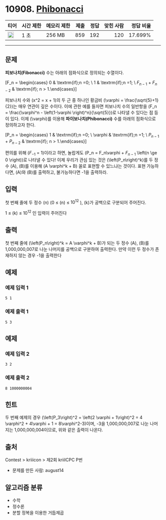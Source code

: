 # 10908. [Phibonacci](https://www.acmicpc.net/problem/10908)

| 티어 | 시간 제한 | 메모리 제한 | 제출 | 정답 | 맞힌 사람 | 정답 비율 |
|---|---|---|---:|---:|---:|---:|
| <img src="https://static.solved.ac/tier_small/22.svg" width="20px" /> | 1 초 | 256 MB | 859 | 192 | 120 | 17.699% |

---

## 문제

**피보나치(Fibonacci)**  수는 아래의 점화식으로 정의되는 수열이다.

\[F_n = \begin{cases} 0 & \textrm{if}\;n =0; \\ 1 & \textrm{if}\;n =1; \\ $F_{n-1}$ + $F_{n-2}$ & \textrm{if}\; n > 1.\end{cases}\]

피보나치 수와 \(x^2 = x + 1\)의 두 근 중 하나인 황금비 \(\varphi = \frac{\sqrt{5}+1}{2}\)는 매우 연관이 깊은 수이다. 이에 관한 예를 들자면 피보나치 수의 일반항을 \(F_n = \frac{\varphi^n - \left(1-\varphi \right)^n}{\sqrt{5}}\)로 나타낼 수 있다는 점 등이 있다. 이제 \(\varphi\)를 이용해  **파이보나치(Phibonacci)**  수를 아래의 점화식으로 정의하고자 한다.

\[P_n = \begin{cases} 1 & \textrm{if}\;n =0; \\ \varphi & \textrm{if}\;n =1; \\ $P_{n-1}$ + $P_{n-2}$ & \textrm{if}\; n > 1.\end{cases}\]

편의를 위해 \($F_{-1}$ = 1\)이라고 하면, 놀랍게도 \(P_n = F_n\varphi + $F_{n-1}$ \left(n \ge 0 \right)\)로 나타낼 수 있다! 이제 우리가 관심 있는 것은 \(\left(P_n\right)^k\)를 두 정수 \(A\), \(B\)를 이용해 \(A \varphi^k + B\) 꼴로 표현할 수 있느냐는 것이다. 표현 가능하다면, \(A\)와 \(B\)를 출력하고, 불가능하다면 -1을 출력하라.

## 입력

첫 번째 줄에 두 정수 \(n\) (0 ≤ \(n\) ≤ $10^{12}$
), \(k\)가 공백으로 구분되어 주어진다.

1 ≤ \(k\) ≤ $10^{12}$
인 입력이 주어진다

## 출력

첫 번째 줄에 \(\left(P_n\right)^k = A \varphi^k + B\)가 되는 두 정수 \(A\), \(B\)를 1,000,000,007로 나눈 나머지를 공백으로 구분하여 출력한다. 만약 이런 두 정수가 존재하지 않는 경우 -1을 출력한다

## 예제

### 예제 입력 1

```
5 1
```

### 예제 출력 1

```
5 3
```

## 예제

### 예제 입력 2

```
3 2
```

### 예제 출력 2

```
8 1000000004
```

## 힌트

두 번째 예제의 경우 \(\left(P_3\right)^2 = \left(2 \varphi + 1\right)^2 = 4 \varphi^2 + 4\varphi + 1 = 8\varphi^2-3\)이며, -3을 1,000,000,007로 나눈 나머지는 1,000,000,004이므로, 위와 같은 출력이 나온다.

## 출처

Contest
\> 
kriiicon
\> 
제2회 kriiICPC
P번

- 문제를 만든 사람: august14

## 알고리즘 분류

- 수학
- 정수론
- 분할 정복을 이용한 거듭제곱

